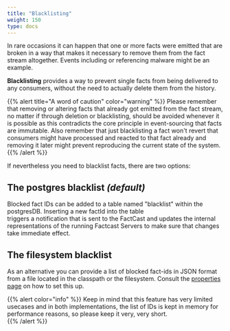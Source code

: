 ```yaml
---
title: "Blacklisting"
weight: 150
type: docs
---
```


In rare occasions it can happen that one or more facts were emitted that are broken in a way that makes it necessary to
remove them from the fact stream altogether. Events including or referencing malware might be an example.

**Blacklisting** provides a way to prevent single facts from being delivered to
any consumers, without the need to actually delete them from the history.

{{% alert title="A word of caution" color="warning" %}}
Please remember that removing or altering facts that already got emitted from the fact stream, no matter if through
deletion or blacklisting, should be avoided whenever it is possible as this contradicts the core principle in
event-sourcing that facts are immutable. Also remember that just blacklisting a fact won't revert that consumers might
have processed and reacted to that fact already and removing it later might prevent reproducing the current state of the
system.
{{% /alert %}}

If nevertheless you need to blacklist facts, there are two options:

## The postgres blacklist _(default)_

Blocked fact IDs can be added to a table named "blacklist" within the postgresDB. Inserting a new factId into the table  
triggers a notification that is sent to the FactCast and updates the internal representations of the running Factcast
Servers to make sure that changes take immediate effect.

## The filesystem blacklist

As an alternative you can provide a list of blocked fact-ids in JSON format from a file located in the classpath or the
filesystem. Consult the [properties page](/setup/properties#blacklist) on how to set this up.

{{% alert  color="info" %}}
Keep in mind that this feature has very limited usecases and in both implementations, the list of IDs is kept in memory for
performance reasons, so please keep it very, very short.  
{{% /alert %}}
